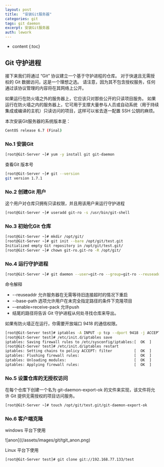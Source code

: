 ```yaml
---
layout: post
title:  "安装Git服务器"
categories: git
tags: git daemon
excerpt: 安装Git服务器
auth: lework
---
```

* content
{:toc}

## Git 守护进程

接下来我们将通过 “Git” 协议建立一个基于守护进程的仓库。 对于快速且无需授权的 Git 数据访问，这是一个理想之选。 请注意，因为其不包含授权服务，任何通过该协议管理的内容将在其网络上公开。

如果运行在防火墙之外的服务器上，它应该只对那些公开的只读项目服务。 如果运行在防火墙之内的服务器上，它可用于支撑大量参与人员或自动系统（用于持续集成或编译的主机）只读访问的项目，这样可以省去逐一配置 SSH 公钥的麻烦。


本次安装Git服务器的系统版本是：

```bash
CentOS release 6.7 (Final)
```

### No.1 安装Git

```bash
[root@Git-Server ~]# yum -y install git git-daemon
```

查看Git 版本号

```bash
[root@Git-Server ~]# git --version
git version 1.7.1
```

### No.2 创建Git 用户

这个用户对仓库只拥有只读权限，并且用该用户来运行守护进程

```bash
[root@Git-Server ~]# useradd git-ro -s /usr/bin/git-shell
```

### No.3 初始化Git 仓库

```bash
[root@Git-Server ~]# mkdir /opt/git/
[root@Git-Server ~]# git init --bare /opt/git/test.git
Initialized empty Git repository in /opt/git/test.git/
[root@Git-Server ~]# chown git-ro.git-ro -R /opt/git/
```


### No.4 运行守护进程

```bash
[root@Git-Server ~]# git daemon --user=git-ro --group=git-ro --reuseaddr --base-path=/opt/git/ /opt/git/
```

命令解释
- --reuseaddr 允许服务器在无需等待旧连接超时的情况下重启
- --base-path 选项允许用户在未完全指定路径的条件下克隆项目
- –-enable=receive-pack  允许push
- 结尾的路径将告诉 Git 守护进程从何处寻找仓库来导出。

如果有防火墙正在运行，你需要开放端口 9418 的通信权限。

```bash
[root@Git-Server test]# iptables -A INPUT -p tcp --dport 9418 -j ACCEPT
[root@Git-Server test]# /etc/init.d/iptables save
iptables: Saving firewall rules to /etc/sysconfig/iptables:[  OK  ]
[root@Git-Server test]# /etc/init.d/iptables restart
iptables: Setting chains to policy ACCEPT: filter          [  OK  ]
iptables: Flushing firewall rules:                         [  OK  ]
iptables: Unloading modules:                               [  OK  ]
iptables: Applying firewall rules:                         [  OK  ]
```

### No.5 设置仓库的无授权访问

在每个仓库下创建一个名为 git-daemon-export-ok 的文件来实现，该文件将允许 Git 提供无需授权的项目访问服务。

```bash
[root@Git-Server ~]# touch /opt/git/test.git/git-daemon-export-ok
```

### No.6 客户端克隆

windows 平台下使用

![anon]((/assets/images/git/tgit_anon.png)

Linux 平台下使用

```bash
[root@Git-Server test]# git clone git://192.168.77.133/test
```
